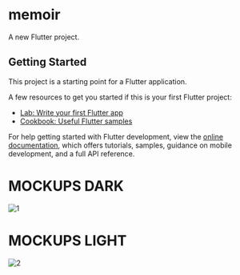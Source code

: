 # memoir

A new Flutter project.

## Getting Started

This project is a starting point for a Flutter application.

A few resources to get you started if this is your first Flutter project:

- [Lab: Write your first Flutter app](https://docs.flutter.dev/get-started/codelab)
- [Cookbook: Useful Flutter samples](https://docs.flutter.dev/cookbook)

For help getting started with Flutter development, view the
[online documentation](https://docs.flutter.dev/), which offers tutorials,
samples, guidance on mobile development, and a full API reference.


# MOCKUPS DARK
![1](https://github.com/ruslan-durrani/Flutter-Projects/assets/71668800/d879c84e-0308-43f9-84b1-7a43a0eec5d5)
# MOCKUPS LIGHT
![2](https://github.com/ruslan-durrani/Flutter-Projects/assets/71668800/5b7876ba-8b4d-45b1-8b90-6604971de734)
